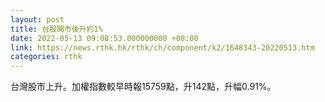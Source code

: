 ```yaml
---
layout: post
title: 台股開市後升約1%
date: 2022-05-13 09:08:53.000000000 +08:00
link: https://news.rthk.hk/rthk/ch/component/k2/1648343-20220513.htm
categories: rthk
---
```


台灣股市上升。加權指數較早時報15759點，升142點，升幅0.91%。

